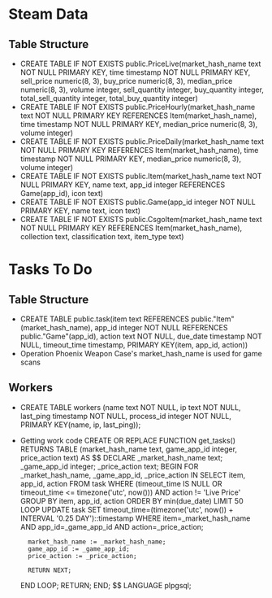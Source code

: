 # Steam Data
## Table Structure
* CREATE TABLE IF NOT EXISTS public.PriceLive(market_hash_name text NOT NULL PRIMARY KEY, time timestamp NOT NULL PRIMARY KEY, sell_price numeric(8, 3), buy_price numeric(8, 3), median_price numeric(8, 3), volume integer, sell_quantity integer, buy_quantity integer, total_sell_quantity integer, total_buy_quantity integer)
* CREATE TABLE IF NOT EXISTS public.PriceHourly(market_hash_name text NOT NULL PRIMARY KEY REFERENCES Item(market_hash_name), time timestamp NOT NULL PRIMARY KEY, median_price numeric(8, 3), volume integer)
* CREATE TABLE IF NOT EXISTS public.PriceDaily(market_hash_name text NOT NULL PRIMARY KEY REFERENCES Item(market_hash_name), time timestamp NOT NULL PRIMARY KEY, median_price numeric(8, 3), volume integer)
* CREATE TABLE IF NOT EXISTS public.Item(market_hash_name text NOT NULL PRIMARY KEY, name text, app_id integer REFERENCES Game(app_id), icon text)
* CREATE TABLE IF NOT EXISTS public.Game(app_id integer NOT NULL PRIMARY KEY, name text, icon text)
* CREATE TABLE IF NOT EXISTS public.CsgoItem(market_hash_name text NOT NULL PRIMARY KEY REFERENCES Item(market_hash_name), collection text, classification text, item_type text)

# Tasks To Do
## Table Structure
* CREATE TABLE public.task(item text REFERENCES public."Item"(market_hash_name), app_id integer NOT NULL REFERENCES public."Game"(app_id), action text NOT NULL, due_date timestamp NOT NULL, timeout_time timestamp, PRIMARY KEY(item, app_id, action))
* Operation Phoenix Weapon Case's market_hash_name is used for game scans

## Workers
* CREATE TABLE workers (name text NOT NULL, ip text NOT NULL, last_ping timestamp NOT NULL, process_id integer NOT NULL, PRIMARY KEY(name, ip, last_ping));
* Getting work code
CREATE OR REPLACE FUNCTION get_tasks()
RETURNS TABLE (market_hash_name text, game_app_id integer, price_action text)
AS $$
DECLARE
    _market_hash_name text;
    _game_app_id integer;
    _price_action text;
BEGIN
    FOR _market_hash_name, _game_app_id, _price_action IN SELECT item, app_id, action
                                                          FROM task
                                                          WHERE (timeout_time IS NULL OR timeout_time <= timezone('utc', now()))
                                                          AND action != 'Live Price'
                                                          GROUP BY item, app_id, action
                                                          ORDER BY min(due_date)
                                                          LIMIT 50
    LOOP
        UPDATE task
        SET timeout_time=(timezone('utc', now()) + INTERVAL '0.25 DAY')::timestamp
        WHERE item=_market_hash_name AND app_id=_game_app_id AND action=_price_action;

        market_hash_name := _market_hash_name;
        game_app_id := _game_app_id;
        price_action := _price_action;

        RETURN NEXT;
    END LOOP;
    RETURN;
END;
$$ LANGUAGE plpgsql;

